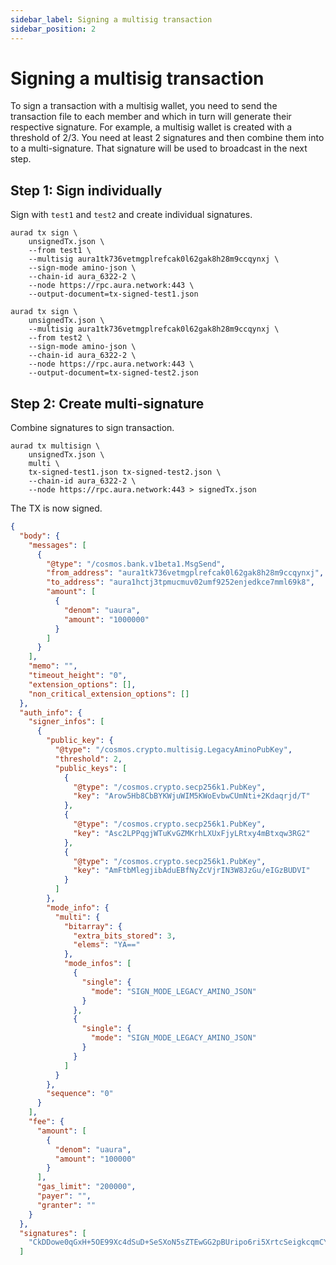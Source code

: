 ```yaml
---
sidebar_label: Signing a multisig transaction
sidebar_position: 2
---
```


# Signing a multisig transaction

To sign a transaction with a multisig wallet, you need to send the transaction file to each member and which in turn will generate their respective signature. For example, a multisig wallet is created with a threshold of 2/3. You need at least 2 signatures and then combine them into to a multi-signature. That signature will be used to broadcast in the next step.

## Step 1: Sign individually

Sign with `test1` and `test2` and create individual signatures.

```
aurad tx sign \
    unsignedTx.json \
    --from test1 \
    --multisig aura1tk736vetmgplrefcak0l62gak8h28m9ccqynxj \
    --sign-mode amino-json \
    --chain-id aura_6322-2 \
    --node https://rpc.aura.network:443 \
    --output-document=tx-signed-test1.json

aurad tx sign \
    unsignedTx.json \
    --multisig aura1tk736vetmgplrefcak0l62gak8h28m9ccqynxj \
    --from test2 \
    --sign-mode amino-json \
    --chain-id aura_6322-2 \
    --node https://rpc.aura.network:443 \
    --output-document=tx-signed-test2.json
```

## Step 2: Create multi-signature

Combine signatures to sign transaction.

```
aurad tx multisign \
    unsignedTx.json \
    multi \
    tx-signed-test1.json tx-signed-test2.json \
    --chain-id aura_6322-2 \
    --node https://rpc.aura.network:443 > signedTx.json
```

The TX is now signed.

```JSON
{
  "body": {
    "messages": [
      {
        "@type": "/cosmos.bank.v1beta1.MsgSend",
        "from_address": "aura1tk736vetmgplrefcak0l62gak8h28m9ccqynxj",
        "to_address": "aura1hctj3tpmucmuv02umf9252enjedkce7mml69k8",
        "amount": [
          {
            "denom": "uaura",
            "amount": "1000000"
          }
        ]
      }
    ],
    "memo": "",
    "timeout_height": "0",
    "extension_options": [],
    "non_critical_extension_options": []
  },
  "auth_info": {
    "signer_infos": [
      {
        "public_key": {
          "@type": "/cosmos.crypto.multisig.LegacyAminoPubKey",
          "threshold": 2,
          "public_keys": [
            {
              "@type": "/cosmos.crypto.secp256k1.PubKey",
              "key": "Arow5Hb8CbBYKWjuWIM5KWoEvbwCUmNti+2Kdaqrjd/T"
            },
            {
              "@type": "/cosmos.crypto.secp256k1.PubKey",
              "key": "Asc2LPPqgjWTuKvGZMKrhLXUxFjyLRtxy4mBtxqw3RG2"
            },
            {
              "@type": "/cosmos.crypto.secp256k1.PubKey",
              "key": "AmFtbMlegjibAduEBfNyZcVjrIN3W8JzGu/eIGzBUDVI"
            }
          ]
        },
        "mode_info": {
          "multi": {
            "bitarray": {
              "extra_bits_stored": 3,
              "elems": "YA=="
            },
            "mode_infos": [
              {
                "single": {
                  "mode": "SIGN_MODE_LEGACY_AMINO_JSON"
                }
              },
              {
                "single": {
                  "mode": "SIGN_MODE_LEGACY_AMINO_JSON"
                }
              }
            ]
          }
        },
        "sequence": "0"
      }
    ],
    "fee": {
      "amount": [
        {
          "denom": "uaura",
          "amount": "100000"
        }
      ],
      "gas_limit": "200000",
      "payer": "",
      "granter": ""
    }
  },
  "signatures": [
    "CkDDowe0qGxH+5OE99Xc4dSuD+SeSXoN5sZTEwGG2pBUripo6ri5XrtcSeigkcqmCY+0anBFcmFAFnmVrYxt9v1KCkDAjWX1Xsik1F62RZJ0o62+7BdfRUIO0THOfKihP0gx11mBxdEd3DGi1ZwU4pgNznibawrmpiPaaTYvBQjbPC7l"
  ]
```
